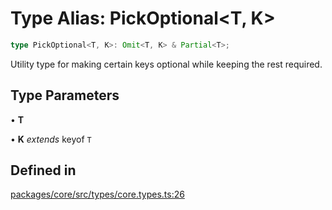 # Type Alias: PickOptional\<T, K\>

```ts
type PickOptional<T, K>: Omit<T, K> & Partial<T>;
```

Utility type for making certain keys optional while keeping the rest required.

## Type Parameters

• **T**

• **K** *extends* keyof `T`

## Defined in

[packages/core/src/types/core.types.ts:26](https://github.com/vramework/vramework/blob/725723db2d3435e2df2b809e6609ff26f8be368c/packages/core/src/types/core.types.ts#L26)
